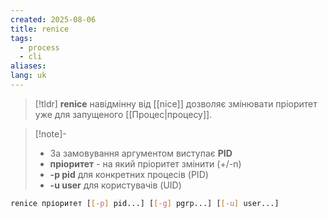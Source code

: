 ```yaml
---
created: 2025-08-06
title: renice
tags:
  - process
  - cli
aliases: 
lang: uk
---
```


> [!tldr]
> **renice** навідмінну від [[nice]] дозволяє змінювати пріоритет уже для запущеного [[Процес|процесу]].

> [!note]-
> - За замовування аргументом виступає **PID**
> - **пріоритет** - на який пріоритет змінити (+/-n)
> - **-p pid** для конкретних процесів (PID)
> - **-u user** для користувачів (UID)

```bash
renice пріоритет [[-p] pid...] [[-g] pgrp...] [[-u] user...]
